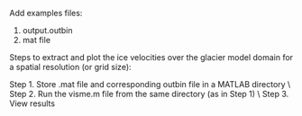 Add examples files:

1. output.outbin
2. mat file

Steps to extract and plot the ice velocities over the glacier model domain for a spatial resolution (or grid size):

Step 1.  Store .mat file and corresponding outbin file in a MATLAB directory \\
Step 2.  Run the visme.m file from the same directory (as in Step 1) \\
Step 3.  View results
